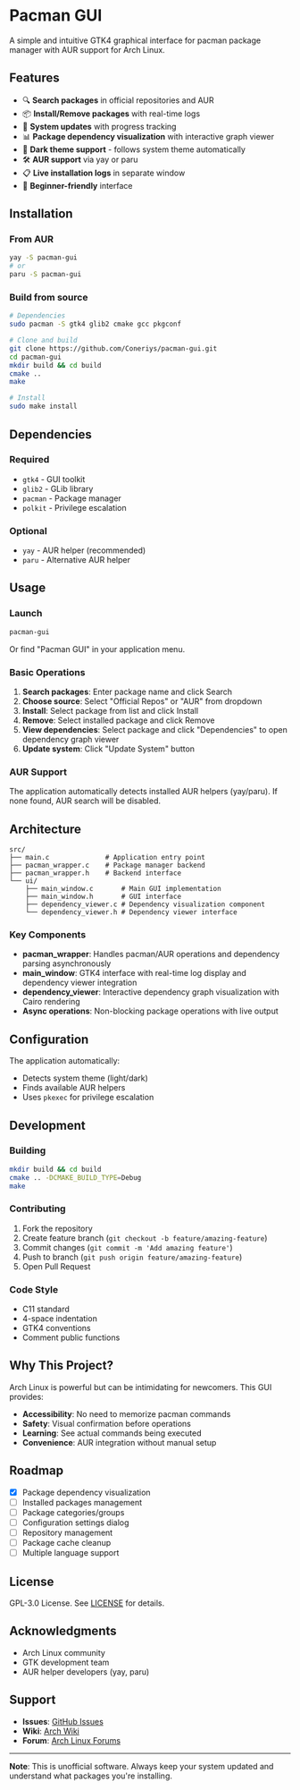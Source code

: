 # Pacman GUI

A simple and intuitive GTK4 graphical interface for pacman package manager with AUR support for Arch Linux.

## Features

- 🔍 **Search packages** in official repositories and AUR
- 📦 **Install/Remove packages** with real-time logs
- 🔄 **System updates** with progress tracking
- 📊 **Package dependency visualization** with interactive graph viewer
- 🌙 **Dark theme support** - follows system theme automatically
- 🛠️ **AUR support** via yay or paru
- 📋 **Live installation logs** in separate window
- 🎯 **Beginner-friendly** interface

## Installation

### From AUR
```bash
yay -S pacman-gui
# or
paru -S pacman-gui
```

### Build from source
```bash
# Dependencies
sudo pacman -S gtk4 glib2 cmake gcc pkgconf

# Clone and build
git clone https://github.com/Coneriys/pacman-gui.git
cd pacman-gui
mkdir build && cd build
cmake ..
make

# Install
sudo make install
```

## Dependencies

### Required
- `gtk4` - GUI toolkit
- `glib2` - GLib library
- `pacman` - Package manager
- `polkit` - Privilege escalation

### Optional
- `yay` - AUR helper (recommended)
- `paru` - Alternative AUR helper

## Usage

### Launch
```bash
pacman-gui
```
Or find "Pacman GUI" in your application menu.

### Basic Operations

1. **Search packages**: Enter package name and click Search
2. **Choose source**: Select "Official Repos" or "AUR" from dropdown
3. **Install**: Select package from list and click Install
4. **Remove**: Select installed package and click Remove
5. **View dependencies**: Select package and click "Dependencies" to open dependency graph viewer
6. **Update system**: Click "Update System" button

### AUR Support

The application automatically detects installed AUR helpers (yay/paru). If none found, AUR search will be disabled.

## Architecture

```
src/
├── main.c              # Application entry point
├── pacman_wrapper.c    # Package manager backend
├── pacman_wrapper.h    # Backend interface
└── ui/
    ├── main_window.c       # Main GUI implementation
    ├── main_window.h       # GUI interface
    ├── dependency_viewer.c # Dependency visualization component
    └── dependency_viewer.h # Dependency viewer interface
```

### Key Components

- **pacman_wrapper**: Handles pacman/AUR operations and dependency parsing asynchronously
- **main_window**: GTK4 interface with real-time log display and dependency viewer integration
- **dependency_viewer**: Interactive dependency graph visualization with Cairo rendering
- **Async operations**: Non-blocking package operations with live output

## Configuration

The application automatically:
- Detects system theme (light/dark)
- Finds available AUR helpers
- Uses `pkexec` for privilege escalation

## Development

### Building
```bash
mkdir build && cd build
cmake .. -DCMAKE_BUILD_TYPE=Debug
make
```

### Contributing

1. Fork the repository
2. Create feature branch (`git checkout -b feature/amazing-feature`)
3. Commit changes (`git commit -m 'Add amazing feature'`)
4. Push to branch (`git push origin feature/amazing-feature`)
5. Open Pull Request

### Code Style
- C11 standard
- 4-space indentation
- GTK4 conventions
- Comment public functions

## Why This Project?

Arch Linux is powerful but can be intimidating for newcomers. This GUI provides:

- **Accessibility**: No need to memorize pacman commands
- **Safety**: Visual confirmation before operations
- **Learning**: See actual commands being executed
- **Convenience**: AUR integration without manual setup

## Roadmap

- [x] Package dependency visualization
- [ ] Installed packages management
- [ ] Package categories/groups
- [ ] Configuration settings dialog
- [ ] Repository management
- [ ] Package cache cleanup
- [ ] Multiple language support

## License

GPL-3.0 License. See [LICENSE](LICENSE) for details.

## Acknowledgments

- Arch Linux community
- GTK development team
- AUR helper developers (yay, paru)

## Support

- **Issues**: [GitHub Issues](https://github.com/Coneriys/pacman-gui/issues)
- **Wiki**: [Arch Wiki](https://wiki.archlinux.org/)
- **Forum**: [Arch Linux Forums](https://bbs.archlinux.org/)

---

**Note**: This is unofficial software. Always keep your system updated and understand what packages you're installing.
